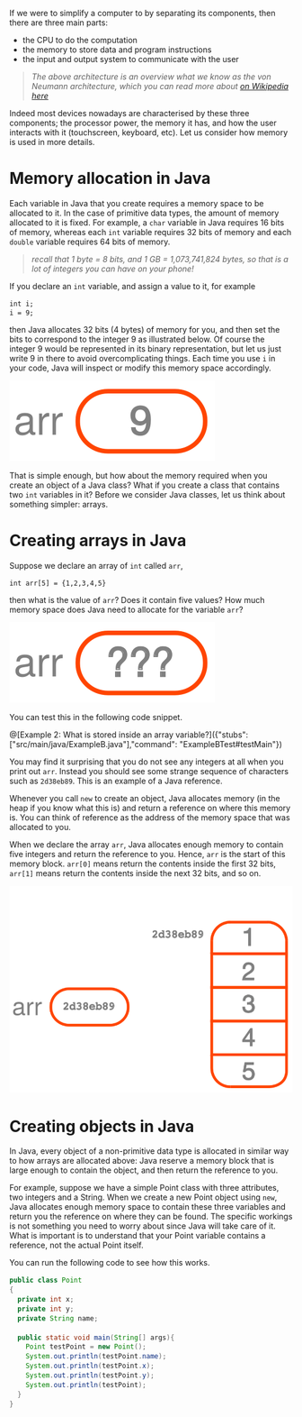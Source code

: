 If we were to simplify a computer to by separating its components, then there are
three main parts:
* the CPU to do the computation
* the memory to store data and program instructions
* the input and output system to communicate with the user

> _The above architecture is an overview what we know as the von Neumann architecture,_
> _which you can read more about_
> _[on Wikipedia here](https://en.wikipedia.org/wiki/Von_Neumann_architecture)_

Indeed most devices nowadays are characterised by these three components; the processor power,
the memory it has, and how the user interacts with it (touchscreen, keyboard, etc).
Let us consider how memory is used in more details.

# Memory allocation in Java

Each variable in Java that you create requires a memory space to be allocated to it.
In the case of primitive data types, the amount of memory allocated to it is fixed.
For example, a `char` variable in Java requires 16 bits of memory, whereas each
`int` variable requires 32 bits of memory and each `double` variable requires 64 bits
of memory.

> _recall that 1 byte = 8 bits, and 1 GB = 1,073,741,824 bytes, so that is a lot of integers_
> _you can have on your phone!_

If you declare an `int` variable, and assign a value to it, for example
```
int i;
i = 9;
```
then Java allocates 32 bits (4 bytes) of memory for you,
and then set the bits to correspond to the integer 9 as illustrated below.
Of course the integer 9 would be represented in its binary representation,
but let us just write 9 in there to avoid overcomplicating things.
Each time you use `i` in your code, Java will inspect or modify this
memory space accordingly.

![i == 9](/images/i9.svg)

That is simple enough, but how about the memory required when you create an object of a Java class?
What if you create a class that contains two `int` variables in it?
Before we consider Java classes, let us think about something simpler: arrays.

# Creating arrays in Java

Suppose we declare an array of `int` called `arr`,
```
int arr[5] = {1,2,3,4,5}
```
then what is the value of `arr`? Does it contain five values? How much memory space does Java
need to allocate for the variable `arr`?

![a == ???](/images/arr.svg)

You can test this in the following code snippet.

@[Example 2: What is stored inside an array variable?]({"stubs":["src/main/java/ExampleB.java"],"command": "ExampleBTest#testMain"})

You may find it surprising that you do not see any integers at all when you print out `arr`.
Instead you should see some strange sequence of characters such as `2d38eb89`.
This is an example of a Java reference.

Whenever you call `new` to create an object, Java allocates memory (in the heap if you know
what this is) and return a reference on where this memory is.
You can think of reference as the address of the memory space that was allocated to you.

When we declare the array `arr`, Java allocates enough memory to contain five integers
and return the reference to you. Hence, `arr` is the start of this memory block.
`arr[0]` means return the contents inside the first 32 bits, `arr[1]` means return
the contents inside the next 32 bits, and so on.

![references](/images/array.svg)

# Creating objects in Java

In Java, every object of a non-primitive data type is allocated in similar way to how
arrays are allocated above: Java reserve a memory block that is large enough to contain
the object, and then return the reference to you.

For example, suppose we have a simple Point class with three attributes, two integers and
a String.
When we create a new Point object using `new`, Java allocates enough memory space to contain
these three variables and return you the reference on where they can be found.
The specific workings is not something you need to worry about since Java will take care of it.
What is important is to understand that your Point variable contains a reference, not the
actual Point itself.

You can run the following code to see how this works.

```java runnable
public class Point
{
  private int x;
  private int y;
  private String name;

  public static void main(String[] args){
    Point testPoint = new Point();
    System.out.println(testPoint.name);
    System.out.println(testPoint.x);
    System.out.println(testPoint.y);
    System.out.println(testPoint);
  }
}
```
